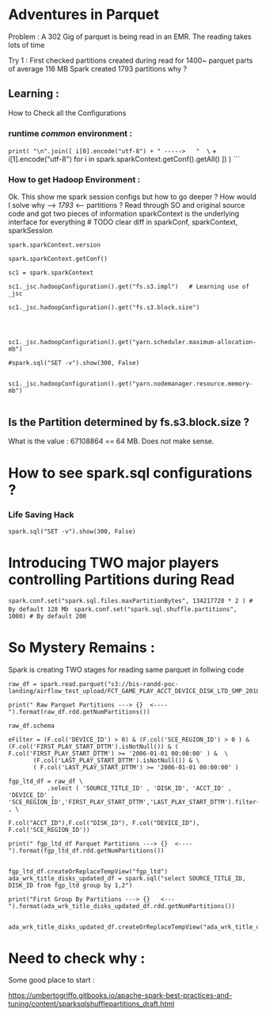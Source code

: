 # Adventures in Parquet

Problem :  A 302 Gig of parquet is being read in an EMR. The reading takes lots of time

Try 1 :  First checked partitions created during read for 1400~ parquet parts of average 116 MB Spark created 1793 partitions why ?

## Learning :
How to Check all the Configurations 

###  runtime *common* environment  : 
   ``` print( "\n".join([ i[0].encode("utf-8") + " ----->   "  \ ```
                                       +  i[1].encode("utf-8") for i in spark.sparkContext.getConf().getAll() ]) ) ```
###  How to get Hadoop Environment : 

Ok. This show me spark session configs but how to go deeper ?
How would I solve why --> *1793* <-- partitions ?
Read through SO and original source code and got two pieces of information
sparkContext is the underlying interface for everything # TODO clear diff in sparkConf, sparkContext, sparkSession

```
spark.sparkContext.version

spark.sparkContext.getConf()

sc1 = spark.sparkContext

sc1._jsc.hadoopConfiguration().get("fs.s3.impl")   # Learning use of _jsc

sc1._jsc.hadoopConfiguration().get("fs.s3.block.size") 




sc1._jsc.hadoopConfiguration().get("yarn.scheduler.maximum-allocation-mb")

#spark.sql("SET -v").show(300, False)


sc1._jsc.hadoopConfiguration().get("yarn.nodemanager.resource.memory-mb")


```

## Is the Partition determined by fs.s3.block.size ?
What is the value : 67108864  == 64 MB. Does not make sense.

# How to see spark.sql configurations ?
   ###  Life Saving Hack 
   ```spark.sql("SET -v").show(300, False)```
 # Introducing TWO major players controlling Partitions during Read
  ```spark.conf.set("spark.sql.files.maxPartitionBytes", 134217728 * 2 ) # By default 128 Mb ```
     ``` spark.conf.set("spark.sql.shuffle.partitions", 1000) # By default 200 ```
# So Mystery Remains :
 Spark is creating TWO stages for reading same parquet in follwing code
 ```
 raw_df = spark.read.parquet("s3://bis-randd-poc-landing/airflow_test_upload/FCT_GAME_PLAY_ACCT_DEVICE_DISK_LTD_SMP_20180328")

print(" Raw Parquet Partitions ---> {}  <---- ").format(raw_df.rdd.getNumPartitions())

raw_df.schema 

eFilter = (F.col('DEVICE_ID') > 0) & (F.col('SCE_REGION_ID') > 0 ) & (F.col('FIRST_PLAY_START_DTTM').isNotNull()) & ( F.col('FIRST_PLAY_START_DTTM') >= '2006-01-01 00:00:00' ) &  \
        (F.col('LAST_PLAY_START_DTTM').isNotNull()) & \
        ( F.col('LAST_PLAY_START_DTTM') >= '2006-01-01 00:00:00' )

fgp_ltd_df = raw_df \
            .select ( 'SOURCE_TITLE_ID' , 'DISK_ID', 'ACCT_ID' , 'DEVICE_ID' , 'SCE_REGION_ID','FIRST_PLAY_START_DTTM','LAST_PLAY_START_DTTM').filter(eFilter).repartition(F.col("SOURCE_TITLE_ID") , \
                                                                                                                                                                        F.col("ACCT_ID"),F.col("DISK_ID"), F.col("DEVICE_ID"), F.col('SCE_REGION_ID'))

print(" fgp_ltd_df Parquet Partitions ---> {}  <---- ").format(fgp_ltd_df.rdd.getNumPartitions())


fgp_ltd_df.createOrReplaceTempView("fgp_ltd")
ada_wrk_title_disks_updated_df = spark.sql("select SOURCE_TITLE_ID, DISK_ID from fgp_ltd group by 1,2")

print("First Group By Partitions ---> {}   <---").format(ada_wrk_title_disks_updated_df.rdd.getNumPartitions())


ada_wrk_title_disks_updated_df.createOrReplaceTempView("ada_wrk_title_disks_updated")

 ```
 
 # Need to check why :
 
 Some good place to start : 
 
 https://umbertogriffo.gitbooks.io/apache-spark-best-practices-and-tuning/content/sparksqlshufflepartitions_draft.html
